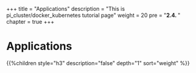 +++
title = "Applications"
description = "This is pi_cluster/docker_kubernetes tutorial page"
weight = 20
pre = "<b>2.4. </b>"
chapter = true
+++

# Applications

{{%children style="h3" description="false" depth="1" sort="weight" %}}
